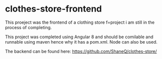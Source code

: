 # clothes-store-frontend

This proeject was the frontend of a clothing store f=project i am still in the process of completing.

This project was completed using Angular 8 and should be comilable and runnable using maven hence why it has a pom.xml. Node can also be used.

The backend can be found here:
https://github.com/ShaneQ/clothes-store/

